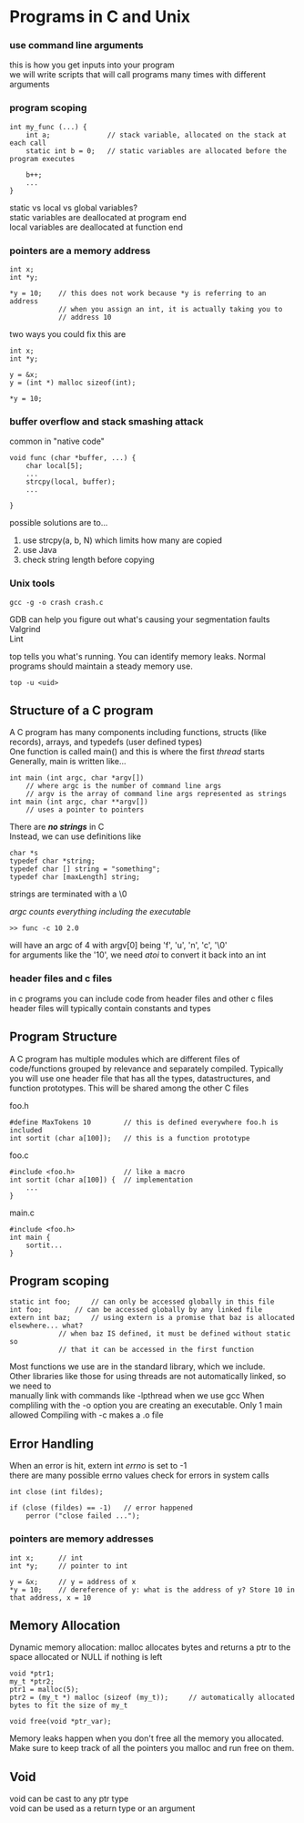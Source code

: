 # Programs in C and Unix
### use command line arguments
this is how you get inputs into your program  
we will write scripts that will call programs many times with different arguments  

### program scoping
```
int my_func (...) {
	int a;				// stack variable, allocated on the stack at each call
	static int b = 0;	// static variables are allocated before the program executes
	
	b++;
	...
}
```
static vs local vs global variables?  
static variables are deallocated at program end  
local variables are deallocated at function end  

### pointers are a memory address
```
int x;
int *y;

*y = 10; 	// this does not work because *y is referring to an address
			// when you assign an int, it is actually taking you to 
			// address 10
```
two ways you could fix this are
```
int x;
int *y;

y = &x;
y = (int *) malloc sizeof(int);

*y = 10;
```

### buffer overflow and stack smashing attack
common in "native code"  
```
void func (char *buffer, ...) {
	char local[5];
	...
	strcpy(local, buffer);
	...
	
}
```
possible solutions are to...  
1. use strcpy(a, b, N) which limits how many are copied  
2. use Java  
3. check string length before copying  

### Unix tools
```
gcc -g -o crash crash.c
```
GDB can help you figure out what's causing your segmentation faults  
Valgrind  
Lint  

top tells you what's running. You can identify memory leaks. Normal programs should maintain a steady memory use.
```
top -u <uid>
```

## Structure of a C program
A C program has many components including functions, structs (like records), arrays, and typedefs (user defined types)  
One function is called main() and this is where the first *thread* starts  
Generally, main is written like...
```
int main (int argc, char *argv[])
	// where argc is the number of command line args
	// argv is the array of command line args represented as strings
int main (int argc, char **argv[]) 
	// uses a pointer to pointers
```
There are ***no strings*** in C  
Instead, we can use definitions like  
```
char *s
typedef char *string;
typedef char [] string = "something";
typedef char [maxLength] string;
```
strings are terminated with a \0

*argc counts everything including the executable*

```
>> func -c 10 2.0
```
will have an argc of 4 with argv[0] being 'f', 'u', 'n', 'c', '\0'  
for arguments like the '10', we need *atoi* to convert it back into an int

### header files and c files
in c programs you can include code from header files and other c files  
header files will typically contain constants and types  

## Program Structure
A C program has multiple modules which are different files of code/functions grouped by relevance and separately compiled. 
Typically you will use one header file that has all the types, datastructures, and function prototypes. This will be shared among the other C files
  
foo.h
```
#define MaxTokens 10		// this is defined everywhere foo.h is included
int sortit (char a[100]);	// this is a function prototype
```
foo.c
```
#include <foo.h>			// like a macro
int sortit (char a[100]) {	// implementation
	...
}
```
main.c
```
#include <foo.h>
int main {
	sortit...
}
```

## Program scoping
```
static int foo;		// can only be accessed globally in this file
int foo;		// can be accessed globally by any linked file
extern int baz;		// using extern is a promise that baz is allocated elsewhere... what?
			// when baz IS defined, it must be defined without static so
			// that it can be accessed in the first function
```
Most functions we use are in the standard library, which we include.  
Other libraries like those for using threads are not automatically linked, so we need to  
manually link with commands like -lpthread when we use gcc
When compliling with the -o option you are creating an executable. Only 1 main allowed
Compiling with -c makes a .o file

## Error Handling
When an error is hit, extern int *errno* is set to -1  
there are many possible errno values
check for errors in system calls
```
int close (int fildes);

if (close (fildes) == -1)	// error happened
	perror ("close failed ...");
```

### pointers are memory addresses
```
int x;		// int
int *y;		// pointer to int

y = &x;		// y = address of x
*y = 10;	// dereference of y: what is the address of y? Store 10 in that address, x = 10
```

## Memory Allocation
Dynamic memory allocation: malloc allocates bytes and returns a ptr to the space allocated or NULL if nothing is left  
```
void *ptr1;
my_t *ptr2;
ptr1 = malloc(5);
ptr2 = (my_t *) malloc (sizeof (my_t));		// automatically allocated bytes to fit the size of my_t

void free(void *ptr_var);
```
Memory leaks happen when you don't free all the memory you allocated. Make sure to keep track of all the pointers you malloc and run free on them. 

## Void
void can be cast to any ptr type  
void can be used as a return type or an argument  
